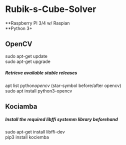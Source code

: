 # Rubik-s-Cube-Solver
**Raspberry PI 3/4  w/ Raspian   
**Python 3+      

## OpenCV  
 
sudo apt-get update    
sudo apt-get upgrade    

##### Retrieve available stable releases    
apt list python*opencv* (star-symbol before/after opencv)    
sudo apt install python3-opencv     

## Kociamba  

##### Install the required libffi systemm library beforehand      
sudo apt-get install libffi-dev     
pip3 install kociemba    
